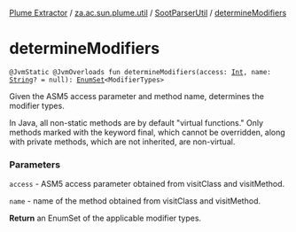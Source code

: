 [Plume Extractor](../../index.md) / [za.ac.sun.plume.util](../index.md) / [SootParserUtil](index.md) / [determineModifiers](./determine-modifiers.md)

# determineModifiers

`@JvmStatic @JvmOverloads fun determineModifiers(access: `[`Int`](https://kotlinlang.org/api/latest/jvm/stdlib/kotlin/-int/index.html)`, name: `[`String`](https://kotlinlang.org/api/latest/jvm/stdlib/kotlin/-string/index.html)`? = null): `[`EnumSet`](https://docs.oracle.com/javase/8/docs/api/java/util/EnumSet.html)`<ModifierTypes>`

Given the ASM5 access parameter and method name, determines the modifier types.

In Java, all non-static methods are by default "virtual functions." Only methods marked with the keyword final,
which cannot be overridden, along with private methods, which are not inherited, are non-virtual.

### Parameters

`access` - ASM5 access parameter obtained from visitClass and visitMethod.

`name` - name of the method obtained from visitClass and visitMethod.

**Return**
an EnumSet of the applicable modifier types.


